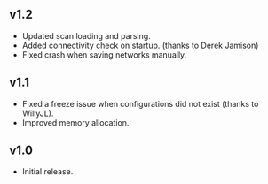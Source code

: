 ## v1.2
- Updated scan loading and parsing.
- Added connectivity check on startup. (thanks to Derek Jamison)
- Fixed crash when saving networks manually.

## v1.1
- Fixed a freeze issue when configurations did not exist (thanks to WillyJL).  
- Improved memory allocation.  

## v1.0
- Initial release.
